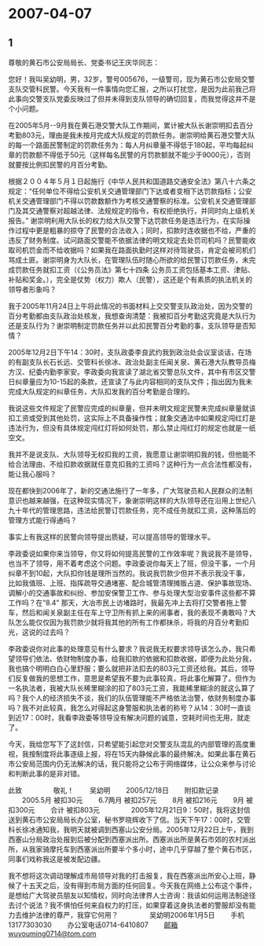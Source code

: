 # 2007-04-07

## 1

尊敬的黄石市公安局局长、党委书记王庆华同志：

您好！我叫吴幼明，男，32岁，警号005676，一级警司，现为黄石市公安局交警支队交管科民警。今天我有一件事情向您汇报，之所以打扰您，是因为此前我己将此事向交警支队党委反映过了但并未得到支队领导的确切回复，而我觉得这并不是个小问题。

在2005年5月--9月我在黄石港交警大队工作期间，累计被大队长谢崇明扣去百分考勤803元，理由是我未按月完成大队规定的罚款任务。谢崇明给黄石港交警大队的每一个路面民警制定的罚款任务为：每人月纠章量不得低于180起，平均每起纠章的罚款额不得低于50元（这样每名民警的月罚款额就不能少于9000元），否则就要按比例扣民警的月百分考勤。

根据２００４年５月１日起施行《中华人民共和国道路交通安全法》第八十六条之规定：“任何单位不得给公安机关交通管理部门下达或者变相下达罚款指标；公安机关交通管理部门不得以罚款数额作为考核交通警察的标准。公安机关交通管理部门及其交通警察对超越法律、法规规定的指令，有权拒绝执行，并同时向上级机关报告。” 谢崇明利用大队长的权力给大队交警下达罚款任务是违法行为，在实际操作过程中更是粗暴的掠夺了民警的合法收入；同时，扣款时连收据也不给，严重的违反了财务制度。试问路面交警能不依据法律的明文规定去处罚司机吗？民警能收取司机罚金而不给收据吗？如果我在路面执勤时这样对待驾驶员，肯定会被司机们骂成土匪。谢崇明身为大队长，在管理队伍时随心所欲的给民警订罚款任务，未完成罚款任务就扣工资（《公务员法》第七十四条 公务员工资包括基本工资、津贴、补贴和奖金。），完全是仗势（权力）欺人（民警），这还是个有素质的执法机关的领导者形象吗？

我于2005年11月24日上午将此情况的书面材料上交交警支队政治处，因为交警的百分考勤都由支队政治处核发，我想查询清楚：我被扣百分考勤这究竟是大队行为还是支队行为？谢崇明制定罚款任务并以此扣民警百分考勤的事，支队领导是否知情？

2005年12月2日下午14：30时，支队政委李良武约我到政治处会议室谈话，在场的有副支队长石长远、交管科长徐冰、政治处副主任闻关泉、黄石港大队教导员梅方汉、纪委内勤李家安。李政委向我宣读了湖北省交警总队文件，其中有市区交警日纠章量应为10-15起的条款，还宣读了与此内容相同的支队文件；指出因为我未完成大队规定的纠章任务，大队扣发我的百分考勤是合理的。

我说这些文件规定了民警应完成的纠章量，但并未明文规定民警未完成纠章量就该扣工资或受到其他处罚，这实际上不具备操作性；就象交通法中如果规定闯红灯是违法行为，但没有具体规定闯红灯将如何处罚，那么禁止闯红灯的规定也就是一纸空文。

我并不是说支队、大队领导无权扣我的工资，我愿意让谢崇明扣我的钱，但他能不给合法理由、不给扣款收据就任意克扣我的工资吗？这种行为一点合法性都没有，能让我心服吗？

现在都快到2006年了，新的交通法施行了一年多，广大驾驶员和人民群众的法制意识也越来越强，在这种现实情况下，象谢崇明这样的大队领导还在沿用上世纪八九十年代的管理思路，违法给民警订罚款任务，完不成任务就扣工资，这种落后的管理方式能行得通吗？

事实上有我这样的民警向领导提出质疑，可以提高领导的管理水平。

李政委说如果你来当领导，你又将如何提高民警的工作效率呢？我说我不是领导，也当不了领导，用不着考虑这个问题。李政委说你每天上了班，但没干事，一个月纠章不到10起，大队扣你钱是理所当然的。我说我罚款少但并不表示我没干事，比如我值班、上班、指挥疏导交通堵塞、配合城管清理摊贩占道、保护事故现场、调解小的交通事故和纠纷、参加安保警卫工作、参与处理大型治安事件这些都不算工作吗？在“8.4” 那天，大冶市民上访堵路时，我最先冲上去将打交警者拖上警车，然后和闻关泉副主任在车上守卫所有抓上来的闹事者，我的表现不勇敢吗？大队怎么能仅仅因为我罚款少就将我其他的所有工作都抹杀，将我的月百分考勤扣光，这说的过去吗？

李政委说你对此事的处理意见有什么要求？我说我无权要求领导该怎么办，我只希望领导们依法、依财物制度办事，给我扣款的依据和扣款收据，即便为此处分我，我也搞个明明白白心里舒服；要么就把非法扣去的803元工资还给我。其后，领导们反复做我的思想工作，意思是希望我不要为此事较真，将此事化解算了。但作为一名执法者，我被大队长稀里糊涂的扣了803元工资，我能稀里糊涂的就这么算了吗？我个人的经济损失不谈，我们的队伍管理能不严格依法治警，依财务制度办事吗？我不对此较真，我怎么对得起这身警服和执法者的称号？从14：30时一直谈到近17：00时，我看李政委等领导没有解决问题的诚意，空耗时间也无用，就走了。

今天，我给您写下了这封信，只希望能引起您对交警支队混乱的内部管理的高度重视，我按制度将此事逐级上报，将在15天内静候此事的最终解决。如果此事在黄石市公安局范围内仍无法解决的话，我只能将之公布于网络媒体，让公众来参与讨论和判断此事的是非对错。

此致 　　 　　敬礼！ 　　吴幼明 　　2005/12/18日 　　附扣款记录 　　2005.5月 被扣30元 　　6.7两月 被扣257元 　　8月 被扣216元 　　9月 被扣300元 　　合计 被扣803元 　　 　　2005年12月21日9：50时，我将这封信送到黄石市公安局局长办公室，秘书罗晓辉收下了信。当天下午17：00时，交管科长徐冰通知我，我明天就被调到西塞山公安分局。2005年12月22日上午，我到西塞山分局政治处报到后被分配到西塞派出所。西塞派出所是黄石市郊的农村派出所，从我家骑摩托车到西塞派出所要半个多小时，途中几乎穿越了整个黄石市区，同事们戏称我这是被发配边疆。

我不想将这次调动理解成市局领导对我的打击报复，我在西塞派出所安心上班，静候了十五天之后，没有得到市局方面的任何回复。今天我在网络上公布这个事件，是想给广大驾驶员朋友以知情权，同时向法律界人士咨询：我该如何运用法制途径去讨个说法？我不惧怕任何来自权力的打压，如果穿着这身执法者的警服却没有能力去维护法律的尊严，我穿它何用？ 　　 　　吴幼明2006年1月5日 　　手机13177303030 　　办公室电话0714-6410807 　　邮箱wuyouming0714@tom.com



